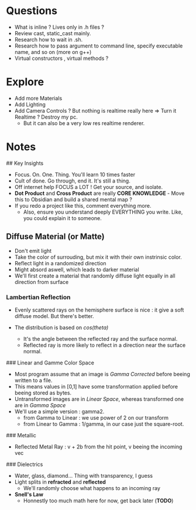 # Questions
- What is inline ? Lives only in .h files ?
- Review cast, static_cast mainly.
- Research how to wait in .sh.
- Research how to pass argument to command line, specify executable name, and so on (more on g++)
- Virtual constructors , virtual methods ?

# Explore
- Add more Materials
- Add Lighting
- Add Camera Controls ? But nothing is realtime really here => Turn it Realtime ? Destroy my pc.
  - But it can also be a very low res realtime renderer.


# Notes

## Key Insights
- Focus. On. One. Thing. You'll learn 10 times faster
- Cult of done. Go through, end it. It's still a thing.
- Off internet help FOCUS a LOT ! Get your source, and isolate.
- **Dot Product** and **Cross Product** are really **CORE KNOWLEDGE** - Move this to Obsidian and build a shared mental map ?
- If you redo a project like this, comment everything more.
  - Also, ensure you understand deeply EVERYTHING you write. Like, you could explain it to someone.

## Diffuse Material (or Matte)
- Don't emit light
- Take the color of surrouding, but mix it with their own instrinsic color.
- Reflect light in a randomized direction
- Might absord aswell, which leads to darker material
- We'll first create a material that randomly diffuse light equally in all direction from surface

### Lambertian Reflection
- Evenly scattered rays on the hemisphere surface is nice : it give a soft diffuse model. But there's better.

- The distribution is based on *cos($theta$)*
  - It's the angle between the reflected ray and the surface normal.
  - Reflected ray is more likely to reflect in a direction near the surface normal.


### Linear and Gamme Color Space
- Most program assume that an image is *Gamma Corrected* before beeing written to a file.
- This means values in [0,1] have some transformation applied before beeing stored as bytes.
- Untransformed images are in *Linear Space*, whereas transformed one are in *Gamma Space*
- We'll use a simple version : gamma2.
  - from Gamma to Linear : we use power of 2 on our transform
  - from Linear to Gamma : 1/gamma, in our case just the square-root.

### Metallic
- Reflected Metal Ray : v + 2b from the hit point, v beeing the incoming vec

### Dielectrics
- Water, glass, diamond... Thing with transparency, I guess
- Light splits in **refracted** and **reflected**
  - We'll randomly choose what happens to an incoming ray
- **Snell's Law**
  - Honnestly too much math here for now, get back later (**TODO**)